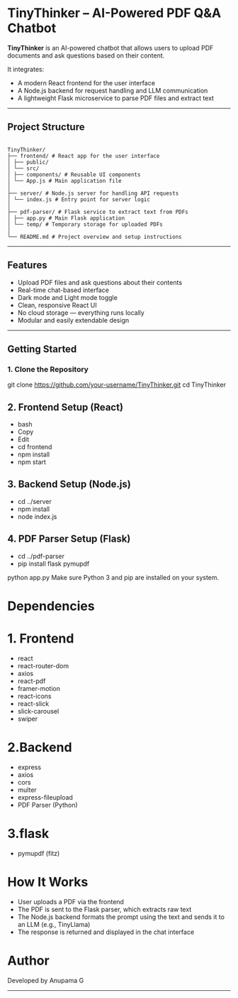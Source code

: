# TinyThinker – AI-Powered PDF Q&A Chatbot

**TinyThinker** is an AI-powered chatbot that allows users to upload PDF documents and ask questions based on their content.

It integrates:
- A modern React frontend for the user interface  
- A Node.js backend for request handling and LLM communication  
- A lightweight Flask microservice to parse PDF files and extract text

---

##  Project Structure

```

TinyThinker/
├── frontend/ # React app for the user interface
│ ├── public/
│ └── src/
│ ├── components/ # Reusable UI components
│ └── App.js # Main application file
│
├── server/ # Node.js server for handling API requests
│ └── index.js # Entry point for server logic
│
├── pdf-parser/ # Flask service to extract text from PDFs
│ ├── app.py # Main Flask application
│ └── temp/ # Temporary storage for uploaded PDFs
│
└── README.md # Project overview and setup instructions

```
---

##  Features

- Upload PDF files and ask questions about their contents  
- Real-time chat-based interface  
- Dark mode and Light mode toggle  
- Clean, responsive React UI  
- No cloud storage — everything runs locally  
- Modular and easily extendable design

---

##  Getting Started

### 1. Clone the Repository


git clone https://github.com/your-username/TinyThinker.git
cd TinyThinker

## 2. Frontend Setup (React)
- bash
- Copy
- Edit
- cd frontend
- npm install
- npm start

## 3. Backend Setup (Node.js)

- cd ../server
- npm install
- node index.js

## 4. PDF Parser Setup (Flask)
- cd ../pdf-parser
- pip install flask pymupdf
  
python app.py
Make sure Python 3 and pip are installed on your system.

# Dependencies

# 1. Frontend
- react
- react-router-dom
- axios
- react-pdf
- framer-motion
- react-icons
- react-slick
- slick-carousel
- swiper

# 2.Backend
- express
- axios
- cors
- multer
- express-fileupload
- PDF Parser (Python)

# 3.flask
- pymupdf (fitz)


# How It Works
- User uploads a PDF via the frontend
- The PDF is sent to the Flask parser, which extracts raw text
- The Node.js backend formats the prompt using the text and sends it to an LLM (e.g., TinyLlama)
- The response is returned and displayed in the chat interface

# Author
Developed by Anupama G

---






